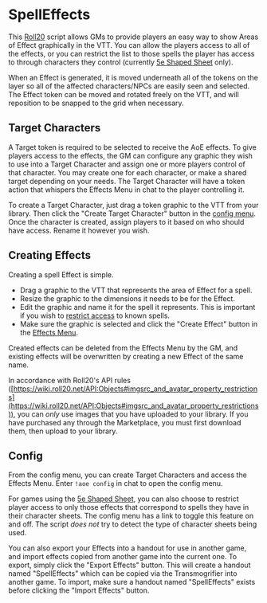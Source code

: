 # SpellEffects
This [Roll20](http://roll20.net/) script allows GMs to provide players an easy way to show Areas of Effect graphically in the VTT. You can allow the players access to all of the effects, or you can restrict the list to those spells the player has access to through characters they control (currently [5e Shaped Sheet](http://github.com/mlenser/roll20-character-sheets/tree/master/5eShaped) only).

When an Effect is generated, it is moved underneath all of the tokens on the layer so all of the affected characters/NPCs are easily seen and selected. The Effect token can be moved and rotated freely on the VTT, and will reposition to be snapped to the grid when necessary.

## Target Characters
A Target token is required to be selected to receive the AoE effects. To give players access to the effects, the GM can configure any graphic they wish to use into a Target Character and assign one or more players control of that character. You may create one for each character, or make a shared target depending on your needs. The Target Character will have a token action that whispers the Effects Menu in chat to the player controlling it.

To create a Target Character, just drag a token graphic to the VTT from your library. Then click the "Create Target Character" button in the [config menu](#config). Once the character is created, assign players to it based on who should have access. Rename it however you wish.

## Creating Effects
Creating a spell Effect is simple.
- Drag a graphic to the VTT that represents the area of Effect for a spell.
- Resize the graphic to the dimensions it needs to be for the Effect.
- Edit the graphic and name it for the spell it represents. This is important if you wish to [restrict access](#config) to known spells.
- Make sure the graphic is selected and click the "Create Effect" button in the [Effects Menu](#effects-menu).

Created effects can be deleted from the Effects Menu by the GM, and existing effects will be overwritten by creating a new Effect of the same name.

In accordance with Roll20's API rules ([https://wiki.roll20.net/API:Objects#imgsrc_and_avatar_property_restrictions](https://wiki.roll20.net/API:Objects#imgsrc_and_avatar_property_restrictions)), you can *only* use images that you have uploaded to your library. If you have purchased any through the Marketplace, you must first download them, then upload to your library.

## Config
From the config menu, you can create Target Characters and access the Effects Menu. Enter `!aoe config` in chat to open the config menu.

For games using the [5e Shaped Sheet](http://github.com/mlenser/roll20-character-sheets/tree/master/5eShaped), you can also choose to restrict player access to only those effects that correspond to spells they have in their character sheets. The config menu has a link to toggle this feature on and off. The script *does not* try to detect the type of character sheets being used.

You can also export your Effects into a handout for use in another game, and import effects copied from another game into the current one. To export, simply click the "Export Effects" button. This will create a handout named "SpellEffects" which can be copied via the Transmogrifier into another game. To import, make sure a handout named "SpellEffects" exists before clicking the "Import Effects" button.
